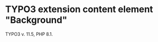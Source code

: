 TYPO3 extension content element "Background"
==============================================================

TYPO3 v. 11.5, PHP 8.1.

